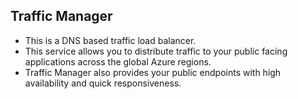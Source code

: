 ## Traffic Manager

- This is a DNS based traffic load balancer.
- This service allows you to distribute traffic to your public facing applications across the global Azure regions.
- Traffic Manager also provides your public endpoints with high availability and quick responsiveness.
